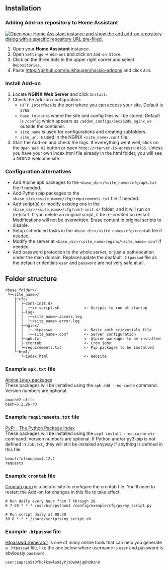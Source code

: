 ## Installation

### Adding Add-on repository to Home Assistant

[![Open your Home Assistant instance and show the add add-on repository dialog with a specific repository URL pre-filled.](https://my.home-assistant.io/badges/supervisor_add_addon_repository.svg)](https://my.home-assistant.io/redirect/supervisor_add_addon_repository/?repository_url=https%3A%2F%2Fgithub.com%2Fhulkhaugen%2Fhassio-addons)

1. Open your **Home Assistant** instance.
2. Open `Settings` -> `Add-ons` and click on `Add-on Store`.
3. Click on the three dots in the upper right corner and select `Repositories`.
4. Paste https://github.com/hulkhaugen/hassio-addons and click `Add`.

### Install Add-on
1. Locate **NGINX Web Server** and click `Install`.
2. Check the Add-on configuration: 
   - `HTTP Interface` is the port where you can access your site. Default is `8765`.
   - `base_folder` is where the site and config files will be stored. Default is `/config` which appears as `/addon_configs/5ec262d9_nginx_ws` outside the container.
   - `site_name` is used for configurations and creating subfolders.
   - `site_url` is used in the NGINX `<site_name>.conf` file.
3. Start the Add-on and check the logs. If evereything went well, click on the `Open Web UI` button or open `http://<server-ip-adress>:8765`. Unless you have your own index.html file already in the html folder, you will see a NGINX welcome site.

### Configuration alternatives
- Add Alpine apk packages to the `<base_dir>/<site_name>/cfg/apk.txt` file if needed.
- Add Python pip packages to the `<base_dir>/<site_name>/cfg/requirements.txt` file if needed.
- Add script(s) or modify existing ons in the `<base_dir>/<site_name>/cfg/cont-init.d/` folder, and it will run on (re)start. If you delete an original script, it be re-created on restart. Modifications will not be overwritten. Erase content in original scripts to disable.
- Setup scheduled tasks in the `<base_dir>/<site_name>/cfg/crontab` file if needed.
- Modify the server at `<base_dir>/<site_name>/nginx/<site_name>.conf` if needed.
- Add password protection to the whole server, or just a path/location under the main domain. Replace/update the deafault `.htpasswd` file as the default cridentials `user` and `password` are not very safe at all.

## Folder structure

```
<base_folder>/
 └─<site_name>/
    ├─cfg/
    │  ├─cont-init.d/
    │  │  └─xx-script.sh           <- Scripts to run at startup
    │  ├─log/
    │  │  ├─<site_name>.access.log 
    │  │  └─<site_name>.error.log 
    │  ├─nginx/
    │  │  ├─.htpasswd              <- Basic auth cridentials file
    │  │  └─<site_name>.conf       <- Server configuration
    │  ├─apk.txt                   <- Alpine packages to be installed
    │  ├─crontab                   <- Cron jobs
    │  └─requirements.txt          <- Pip packages to be installed
    └─html/
       └─index.html                <- Website
 ```

### Example `apk.txt` file
[Alpine Linux packages](https://pkgs.alpinelinux.org/packages)   
These packages will be installed using the `apk add --no-cache` command. Version numbers are optional.
```
apache2-utils
bash=5.2.26-r0
```
### Example `requirements.txt` file
[PyPI - The Python Package Index](https://pypi.org/)   
These packages will be installed using the `pip3 install --no-cache-dir` command. Version numbers are optional. If Python and/or py3-pip is not defined in `apk.txt`, they will still be installed anyway if anything is defined in this file.
```
beautifulsoup4==4.12.2
requests
```
### Example `crontab` file
[Crontab.guru](https://crontab.guru/) is a helpful site to configure the crontab file. You'll need to restart the Add-on for changes in this file to take effect.
```
# Run daily every hour from 7 through 20
0 7-20 * * * /usr/bin/python3 /config/example/cfg/py/my_script.py

# Run script daily at 08:30
30 8 * * * /share/scripts/my_script.sh
```

### Example `.htpasswd` file
[Htpasswd Generator](https://wtools.io/generate-htpasswd-online) is one of many online tools that can help you generate a `.htpasswd` file, like the one below where username is `user` and password is obviously `password`.
```
user:$apr1$5t0fhqlk$wlo9IyPjYDwmAjq6hDRzn0
```

